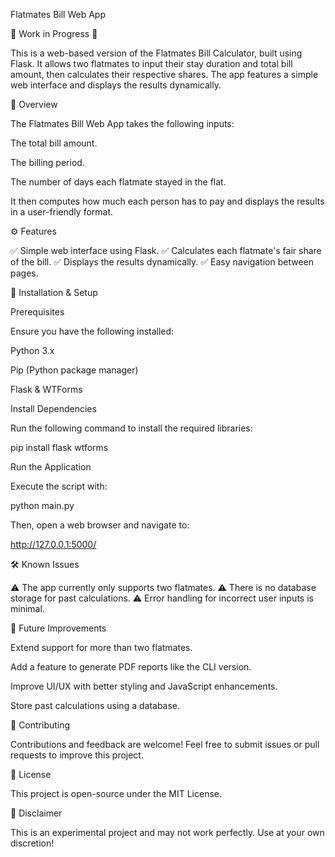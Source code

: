 Flatmates Bill Web App

🚧 Work in Progress 🚧

This is a web-based version of the Flatmates Bill Calculator, built using Flask. It allows two flatmates to input their stay duration and total bill amount, then calculates their respective shares. The app features a simple web interface and displays the results dynamically.

📌 Overview

The Flatmates Bill Web App takes the following inputs:

The total bill amount.

The billing period.

The number of days each flatmate stayed in the flat.

It then computes how much each person has to pay and displays the results in a user-friendly format.

⚙️ Features

✅ Simple web interface using Flask.
✅ Calculates each flatmate's fair share of the bill.
✅ Displays the results dynamically.
✅ Easy navigation between pages.

🚀 Installation & Setup

Prerequisites

Ensure you have the following installed:

Python 3.x

Pip (Python package manager)

Flask & WTForms

Install Dependencies

Run the following command to install the required libraries:

pip install flask wtforms

Run the Application

Execute the script with:

python main.py

Then, open a web browser and navigate to:

http://127.0.0.1:5000/

🛠 Known Issues

⚠ The app currently only supports two flatmates.
⚠ There is no database storage for past calculations.
⚠ Error handling for incorrect user inputs is minimal.

📌 Future Improvements

Extend support for more than two flatmates.

Add a feature to generate PDF reports like the CLI version.

Improve UI/UX with better styling and JavaScript enhancements.

Store past calculations using a database.

📝 Contributing

Contributions and feedback are welcome! Feel free to submit issues or pull requests to improve this project.

📄 License

This project is open-source under the MIT License.

📢 Disclaimer

This is an experimental project and may not work perfectly. Use at your own discretion!